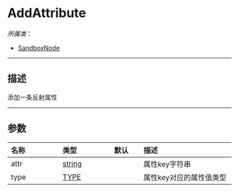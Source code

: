 # AddAttribute

*所属类*：
* [SandboxNode](/Api/Classes/Base/SandboxNode.md)
------------------------------------------------------------------------------------------
## 描述

添加一条反射属性

------------------------------------------------------------------------------------------
## 参数

|<div style="width:100px">名称</div>|<div style="width:100px">类型</div>|<div style="width:50px">默认</div>|<div style="width:350px">描述</div>|
|:---|:---|:---|:---|
|attr|[string](/Api/DataType/String.md)||属性key字符串|
|type|[TYPE](/Api/Enums/AttributeType.md)||属性key对应的属性值类型|
